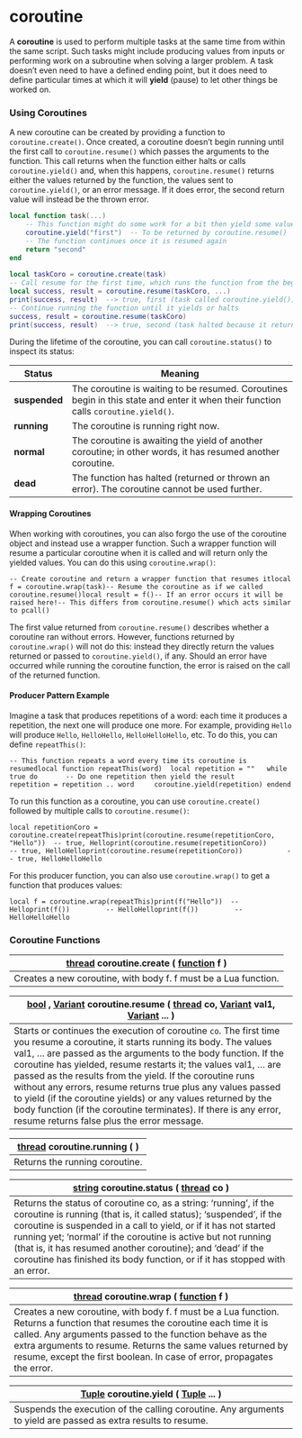 # coroutine

A **coroutine** is used to perform multiple tasks at the same time from within the same script. Such tasks might include producing values from inputs or performing work on a subroutine when solving a larger problem. A task doesn’t even need to have a defined ending point, but it does need to define particular times at which it will **yield** (pause) to let other things be worked on.

### Using Coroutines <a href="#using-coroutines" id="using-coroutines"></a>

A new coroutine can be created by providing a function to `coroutine.create()`. Once created, a coroutine doesn’t begin running until the first call to `coroutine.resume()` which passes the arguments to the function. This call returns when the function either halts or calls `coroutine.yield()` and, when this happens, `coroutine.resume()` returns either the values returned by the function, the values sent to `coroutine.yield()`, or an error message. If it does error, the second return value will instead be the thrown error.

```lua
local function task(...)
	-- This function might do some work for a bit then yield some value
	coroutine.yield("first")  -- To be returned by coroutine.resume()
	-- The function continues once it is resumed again
	return "second"
end
 
local taskCoro = coroutine.create(task)
-- Call resume for the first time, which runs the function from the beginning
local success, result = coroutine.resume(taskCoro, ...)
print(success, result)  --> true, first (task called coroutine.yield())
-- Continue running the function until it yields or halts
success, result = coroutine.resume(taskCoro)
print(success, result)  --> true, second (task halted because it returned "second")
```

During the lifetime of the coroutine, you can call `coroutine.status()` to inspect its status:



| Status        | Meaning                                                                                                                            |
| ------------- | ---------------------------------------------------------------------------------------------------------------------------------- |
| **suspended** | The coroutine is waiting to be resumed. Coroutines begin in this state and enter it when their function calls `coroutine.yield()`. |
| **running**   | The coroutine is running right now.                                                                                                |
| **normal**    | The coroutine is awaiting the yield of another coroutine; in other words, it has resumed another coroutine.                        |
| **dead**      | The function has halted (returned or thrown an error). The coroutine cannot be used further.                                       |



#### Wrapping Coroutines <a href="#wrapping-coroutines" id="wrapping-coroutines"></a>

When working with coroutines, you can also forgo the use of the coroutine object and instead use a wrapper function. Such a wrapper function will resume a particular coroutine when it is called and will return only the yielded values. You can do this using `coroutine.wrap()`:



```
-- Create coroutine and return a wrapper function that resumes itlocal f = coroutine.wrap(task)-- Resume the coroutine as if we called coroutine.resume()local result = f()-- If an error occurs it will be raised here!-- This differs from coroutine.resume() which acts similar to pcall()
```

The first value returned from `coroutine.resume()` describes whether a coroutine ran without errors. However, functions returned by `coroutine.wrap()` will not do this: instead they directly return the values returned or passed to `coroutine.yield()`, if any. Should an error have occurred while running the coroutine function, the error is raised on the call of the returned function.

#### Producer Pattern Example <a href="#producer-pattern-example" id="producer-pattern-example"></a>

Imagine a task that produces repetitions of a word: each time it produces a repetition, the next one will produce one more. For example, providing `Hello` will produce `Hello`, `HelloHello`, `HelloHelloHello`, etc. To do this, you can define `repeatThis()`:



```
-- This function repeats a word every time its coroutine is resumedlocal function repeatThis(word)	local repetition = ""	while true do		-- Do one repetition then yield the result		repetition = repetition .. word		coroutine.yield(repetition)	endend
```

To run this function as a coroutine, you can use `coroutine.create()` followed by multiple calls to `coroutine.resume()`:



```
local repetitionCoro = coroutine.create(repeatThis)print(coroutine.resume(repetitionCoro, "Hello"))  -- true, Helloprint(coroutine.resume(repetitionCoro))           -- true, HelloHelloprint(coroutine.resume(repetitionCoro))           -- true, HelloHelloHello
```

For this producer function, you can also use `coroutine.wrap()` to get a function that produces values:



```
local f = coroutine.wrap(repeatThis)print(f("Hello"))  -- Helloprint(f())         -- HelloHelloprint(f())         -- HelloHelloHello
```

### Coroutine Functions <a href="#coroutine-functions" id="coroutine-functions"></a>

| [thread](coroutine.md#using-coroutines) **coroutine.create** ( [function](coroutine.md#using-coroutines) f ) |
| ------------------------------------------------------------------------------------------------------------ |
| Creates a new coroutine, with body f. f must be a Lua function.                                              |

| [bool](coroutine.md#using-coroutines) , [Variant](coroutine.md#using-coroutines) **coroutine.resume** ( [thread](coroutine.md#using-coroutines) co, [Variant](coroutine.md#using-coroutines) val1, [Variant](coroutine.md#using-coroutines) ... )                                                                                                                                                                                                                                                                                                                                  |
| ---------------------------------------------------------------------------------------------------------------------------------------------------------------------------------------------------------------------------------------------------------------------------------------------------------------------------------------------------------------------------------------------------------------------------------------------------------------------------------------------------------------------------------------------------------------------------------- |
| Starts or continues the execution of coroutine `co`. The first time you resume a coroutine, it starts running its body. The values val1, … are passed as the arguments to the body function. If the coroutine has yielded, resume restarts it; the values val1, … are passed as the results from the yield. If the coroutine runs without any errors, resume returns true plus any values passed to yield (if the coroutine yields) or any values returned by the body function (if the coroutine terminates). If there is any error, resume returns false plus the error message. |

| [thread](coroutine.md#using-coroutines) **coroutine.running** ( ) |
| ----------------------------------------------------------------- |
| Returns the running coroutine.                                    |

| [string](coroutine.md#using-coroutines) **coroutine.status** ( [thread](coroutine.md#using-coroutines) co )                                                                                                                                                                                                                                                                                                                |
| -------------------------------------------------------------------------------------------------------------------------------------------------------------------------------------------------------------------------------------------------------------------------------------------------------------------------------------------------------------------------------------------------------------------------- |
| Returns the status of coroutine co, as a string: ‘running’, if the coroutine is running (that is, it called status); ‘suspended’, if the coroutine is suspended in a call to yield, or if it has not started running yet; ‘normal’ if the coroutine is active but not running (that is, it has resumed another coroutine); and ‘dead’ if the coroutine has finished its body function, or if it has stopped with an error. |

| [thread](coroutine.md#using-coroutines) **coroutine.wrap** ( [function](coroutine.md#using-coroutines) f )                                                                                                                                                                                                                        |
| --------------------------------------------------------------------------------------------------------------------------------------------------------------------------------------------------------------------------------------------------------------------------------------------------------------------------------- |
| Creates a new coroutine, with body f. f must be a Lua function. Returns a function that resumes the coroutine each time it is called. Any arguments passed to the function behave as the extra arguments to resume. Returns the same values returned by resume, except the first boolean. In case of error, propagates the error. |

| [Tuple](coroutine.md#using-coroutines) **coroutine.yield** ( [Tuple](coroutine.md#using-coroutines) ... )      |
| -------------------------------------------------------------------------------------------------------------- |
| Suspends the execution of the calling coroutine. Any arguments to yield are passed as extra results to resume. |

